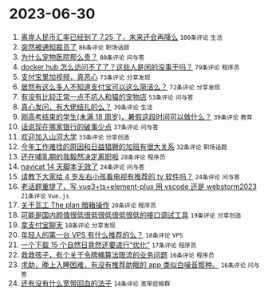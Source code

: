 # 2023-06-30

1. [离岸人民币汇率已经到了 7.25 了，未来还会再降么](https://www.v2ex.com/t/952927) `100条评论` `生活`
1. [突然被通知裁员了](https://www.v2ex.com/t/952885) `86条评论` `职场话题`
1. [为什么宠物医院那么贵？](https://www.v2ex.com/t/952915) `80条评论` `问与答`
1. [docker hub 怎么访问不了了？这些人是闲的没事干吗？](https://www.v2ex.com/t/952876) `79条评论` `程序员`
1. [支付宝里加视频，真恶心](https://www.v2ex.com/t/952879) `73条评论` `分享发现`
1. [居然有这么多人不知道支付宝可以这么简洁么？](https://www.v2ex.com/t/952919) `72条评论` `分享发现`
1. [有没有比较正常一点不坑人和猫的宠物店](https://www.v2ex.com/t/952871) `53条评论` `问与答`
1. [真心发问，有大佬结扎的么？](https://www.v2ex.com/t/953000) `39条评论` `生活`
1. [刚高考结束的学生(未满 18 周岁)，暑假这段时间可以做什么？](https://www.v2ex.com/t/952989) `39条评论` `教育`
1. [话说现在哪家银行的破事少点](https://www.v2ex.com/t/952967) `37条评论` `问与答`
1. [欢迎加入山河大学](https://www.v2ex.com/t/952971) `33条评论` `分享创造`
1. [今年工作难找的原因和日益猖獗的加班有很大关系](https://www.v2ex.com/t/952962) `32条评论` `职场话题`
1. [还在哺乳期的我毅然决定离职啦](https://www.v2ex.com/t/952981) `28条评论` `程序员`
1. [navicat 14 天脚本无效了](https://www.v2ex.com/t/952939) `24条评论` `问与答`
1. [请教下大家给 4 岁左右小孩看电视有推荐的 tv 软件吗？](https://www.v2ex.com/t/952864) `24条评论` `问与答`
1. [老话题重提了，写 vue3+ts+element-plus 用 vscode 还是 webstorm2023](https://www.v2ex.com/t/952974) `21条评论` `Vue.js`
1. [关于瓦工 The plan 暗箱操作](https://www.v2ex.com/t/952960) `20条评论` `程序员`
1. [可能是国内颜值很低很低很低很低很低的接口调试工具](https://www.v2ex.com/t/952875) `19条评论` `分享创造`
1. [拿支付宝聊天](https://www.v2ex.com/t/952899) `18条评论` `分享发现`
1. [年轻人的第一台 VPS 有什么推荐的么？](https://www.v2ex.com/t/952888) `18条评论` `VPS`
1. [一个下载 15 个自然日竟然还要进行“优化”](https://www.v2ex.com/t/952963) `17条评论` `程序员`
1. [救救孩子，有个关于令牌桶算法限流的业务问题](https://www.v2ex.com/t/952980) `16条评论` `程序员`
1. [求助，晚上入睡困难，有没有推荐助眠的 app 类似白噪音那种。](https://www.v2ex.com/t/952933) `16条评论` `问与答`
1. [还有没有什么宽带回血的法子](https://www.v2ex.com/t/952865) `14条评论` `宽带症候群`
